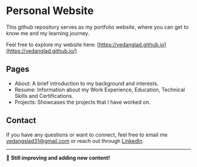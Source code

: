 # Personal Website

This github repository serves as my portfolio website, where you can get to know me and my learning journey.

Feel free to explore my website here: [https://vedanglad.github.io](https://vedanglad.github.io/)

## Pages
- About: A brief introduction to my background and interests.
- Resume: Information about my Work Experience, Education, Technical Skills and Certifications.
- Projects: Showcases the projects that I have worked on.

## Contact  
If you have any questions or want to connect, feel free to email me [vedangslad31@gmail.com](mailto:vedangslad31@gmail.com) or reach out through [LinkedIn](https://www.linkedin.com/in/vedang-lad).

---

🚀 **Still improving and adding new content!**
